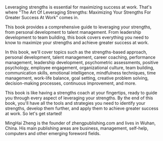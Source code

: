 

Leveraging strengths is essential for maximizing success at work. That's where "The Art Of Leveraging Strengths: Maximizing Your Strengths For Greater Success At Work" comes in.

This book provides a comprehensive guide to leveraging your strengths, from personal development to talent management. From leadership development to team building, this book covers everything you need to know to maximize your strengths and achieve greater success at work.

In this book, we'll cover topics such as the strengths-based approach, personal development, talent management, career coaching, performance management, leadership development, psychometric assessments, positive psychology, employee engagement, organizational culture, team building, communication skills, emotional intelligence, mindfulness techniques, time management, work-life balance, goal setting, creative problem solving, decision-making processes, continuous improvement, and more.

This book is like having a strengths coach at your fingertips, ready to guide you through every aspect of leveraging your strengths. By the end of this book, you'll have all the tools and strategies you need to identify your strengths, develop them further, and apply them to achieve greater success at work. So let's get started!

MingHai Zheng is the founder of zhengpublishing.com and lives in Wuhan, China. His main publishing areas are business, management, self-help, computers and other emerging foreword fields.
